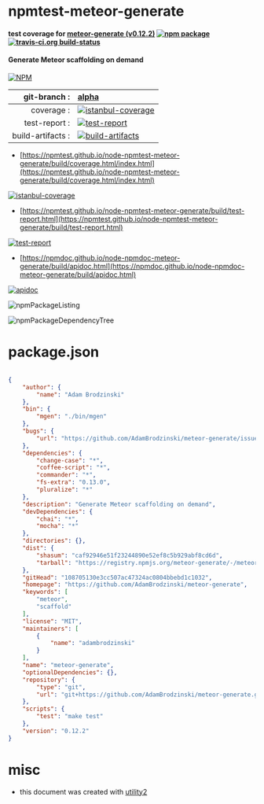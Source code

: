 # npmtest-meteor-generate

#### test coverage for  [meteor-generate (v0.12.2)](https://github.com/AdamBrodzinski/meteor-generate)  [![npm package](https://img.shields.io/npm/v/npmtest-meteor-generate.svg?style=flat-square)](https://www.npmjs.org/package/npmtest-meteor-generate) [![travis-ci.org build-status](https://api.travis-ci.org/npmtest/node-npmtest-meteor-generate.svg)](https://travis-ci.org/npmtest/node-npmtest-meteor-generate)

#### Generate Meteor scaffolding on demand

[![NPM](https://nodei.co/npm/meteor-generate.png?downloads=true&downloadRank=true&stars=true)](https://www.npmjs.com/package/meteor-generate)

| git-branch : | [alpha](https://github.com/npmtest/node-npmtest-meteor-generate/tree/alpha)|
|--:|:--|
| coverage : | [![istanbul-coverage](https://npmtest.github.io/node-npmtest-meteor-generate/build/coverage.badge.svg)](https://npmtest.github.io/node-npmtest-meteor-generate/build/coverage.html/index.html)|
| test-report : | [![test-report](https://npmtest.github.io/node-npmtest-meteor-generate/build/test-report.badge.svg)](https://npmtest.github.io/node-npmtest-meteor-generate/build/test-report.html)|
| build-artifacts : | [![build-artifacts](https://npmtest.github.io/node-npmtest-meteor-generate/glyphicons_144_folder_open.png)](https://github.com/npmtest/node-npmtest-meteor-generate/tree/gh-pages/build)|

- [https://npmtest.github.io/node-npmtest-meteor-generate/build/coverage.html/index.html](https://npmtest.github.io/node-npmtest-meteor-generate/build/coverage.html/index.html)

[![istanbul-coverage](https://npmtest.github.io/node-npmtest-meteor-generate/build/screenCapture.buildCi.browser.%252Ftmp%252Fbuild%252Fcoverage.lib.html.png)](https://npmtest.github.io/node-npmtest-meteor-generate/build/coverage.html/index.html)

- [https://npmtest.github.io/node-npmtest-meteor-generate/build/test-report.html](https://npmtest.github.io/node-npmtest-meteor-generate/build/test-report.html)

[![test-report](https://npmtest.github.io/node-npmtest-meteor-generate/build/screenCapture.buildCi.browser.%252Ftmp%252Fbuild%252Ftest-report.html.png)](https://npmtest.github.io/node-npmtest-meteor-generate/build/test-report.html)

- [https://npmdoc.github.io/node-npmdoc-meteor-generate/build/apidoc.html](https://npmdoc.github.io/node-npmdoc-meteor-generate/build/apidoc.html)

[![apidoc](https://npmdoc.github.io/node-npmdoc-meteor-generate/build/screenCapture.buildCi.browser.%252Ftmp%252Fbuild%252Fapidoc.html.png)](https://npmdoc.github.io/node-npmdoc-meteor-generate/build/apidoc.html)

![npmPackageListing](https://npmtest.github.io/node-npmtest-meteor-generate/build/screenCapture.npmPackageListing.svg)

![npmPackageDependencyTree](https://npmtest.github.io/node-npmtest-meteor-generate/build/screenCapture.npmPackageDependencyTree.svg)



# package.json

```json

{
    "author": {
        "name": "Adam Brodzinski"
    },
    "bin": {
        "mgen": "./bin/mgen"
    },
    "bugs": {
        "url": "https://github.com/AdamBrodzinski/meteor-generate/issues"
    },
    "dependencies": {
        "change-case": "*",
        "coffee-script": "*",
        "commander": "*",
        "fs-extra": "0.13.0",
        "pluralize": "*"
    },
    "description": "Generate Meteor scaffolding on demand",
    "devDependencies": {
        "chai": "*",
        "mocha": "*"
    },
    "directories": {},
    "dist": {
        "shasum": "caf92946e51f23244890e52ef8c5b929abf8cd6d",
        "tarball": "https://registry.npmjs.org/meteor-generate/-/meteor-generate-0.12.2.tgz"
    },
    "gitHead": "108705130e3cc507ac47324ac0804bbebd1c1032",
    "homepage": "https://github.com/AdamBrodzinski/meteor-generate",
    "keywords": [
        "meteor",
        "scaffold"
    ],
    "license": "MIT",
    "maintainers": [
        {
            "name": "adambrodzinski"
        }
    ],
    "name": "meteor-generate",
    "optionalDependencies": {},
    "repository": {
        "type": "git",
        "url": "git+https://github.com/AdamBrodzinski/meteor-generate.git"
    },
    "scripts": {
        "test": "make test"
    },
    "version": "0.12.2"
}
```



# misc
- this document was created with [utility2](https://github.com/kaizhu256/node-utility2)
